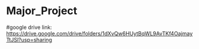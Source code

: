 # Major_Project
#google drive link:  https://drive.google.com/drive/folders/1dXvQw6HUytBqWL9AvTKf4OajmayTtJSl?usp=sharing
